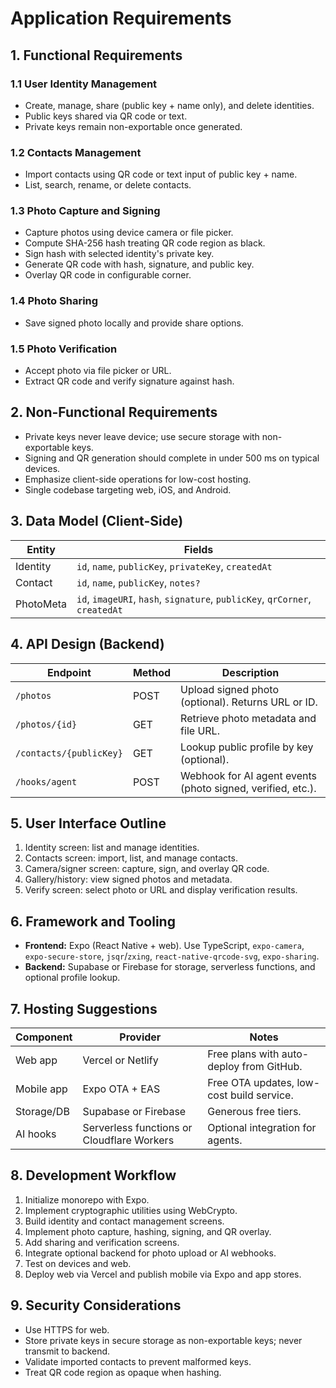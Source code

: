# Application Requirements

## 1. Functional Requirements

### 1.1 User Identity Management
- Create, manage, share (public key + name only), and delete identities.
- Public keys shared via QR code or text.
- Private keys remain non-exportable once generated.

### 1.2 Contacts Management
- Import contacts using QR code or text input of public key + name.
- List, search, rename, or delete contacts.

### 1.3 Photo Capture and Signing
- Capture photos using device camera or file picker.
- Compute SHA-256 hash treating QR code region as black.
- Sign hash with selected identity's private key.
- Generate QR code with hash, signature, and public key.
- Overlay QR code in configurable corner.

### 1.4 Photo Sharing
- Save signed photo locally and provide share options.

### 1.5 Photo Verification
- Accept photo via file picker or URL.
- Extract QR code and verify signature against hash.

## 2. Non-Functional Requirements
- Private keys never leave device; use secure storage with non-exportable keys.
- Signing and QR generation should complete in under 500 ms on typical devices.
- Emphasize client-side operations for low-cost hosting.
- Single codebase targeting web, iOS, and Android.

## 3. Data Model (Client-Side)

| Entity | Fields |
| --- | --- |
| Identity | `id`, `name`, `publicKey`, `privateKey`, `createdAt` |
| Contact | `id`, `name`, `publicKey`, `notes?` |
| PhotoMeta | `id`, `imageURI`, `hash`, `signature`, `publicKey`, `qrCorner`, `createdAt` |

## 4. API Design (Backend)

| Endpoint | Method | Description |
| --- | --- | --- |
| `/photos` | POST | Upload signed photo (optional). Returns URL or ID. |
| `/photos/{id}` | GET | Retrieve photo metadata and file URL. |
| `/contacts/{publicKey}` | GET | Lookup public profile by key (optional). |
| `/hooks/agent` | POST | Webhook for AI agent events (photo signed, verified, etc.). |

## 5. User Interface Outline

1. Identity screen: list and manage identities.
2. Contacts screen: import, list, and manage contacts.
3. Camera/signer screen: capture, sign, and overlay QR code.
4. Gallery/history: view signed photos and metadata.
5. Verify screen: select photo or URL and display verification results.

## 6. Framework and Tooling

- **Frontend:** Expo (React Native + web). Use TypeScript, `expo-camera`, `expo-secure-store`, `jsqr`/`zxing`, `react-native-qrcode-svg`, `expo-sharing`.
- **Backend:** Supabase or Firebase for storage, serverless functions, and optional profile lookup.

## 7. Hosting Suggestions

| Component | Provider | Notes |
| --- | --- | --- |
| Web app | Vercel or Netlify | Free plans with auto-deploy from GitHub. |
| Mobile app | Expo OTA + EAS | Free OTA updates, low-cost build service. |
| Storage/DB | Supabase or Firebase | Generous free tiers. |
| AI hooks | Serverless functions or Cloudflare Workers | Optional integration for agents. |

## 8. Development Workflow

1. Initialize monorepo with Expo.
2. Implement cryptographic utilities using WebCrypto.
3. Build identity and contact management screens.
4. Implement photo capture, hashing, signing, and QR overlay.
5. Add sharing and verification screens.
6. Integrate optional backend for photo upload or AI webhooks.
7. Test on devices and web.
8. Deploy web via Vercel and publish mobile via Expo and app stores.

## 9. Security Considerations

- Use HTTPS for web.
- Store private keys in secure storage as non-exportable keys; never transmit to backend.
- Validate imported contacts to prevent malformed keys.
- Treat QR code region as opaque when hashing.

